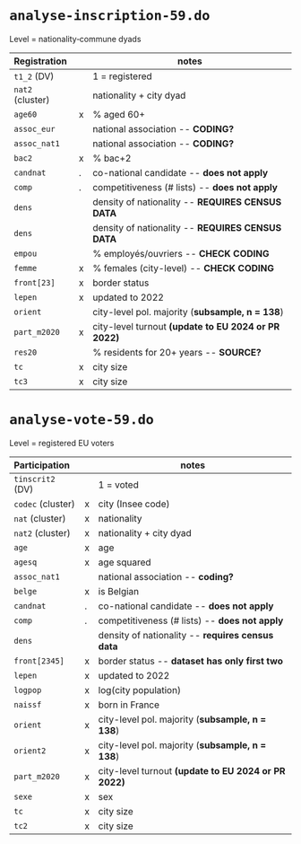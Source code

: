 # `analyse-inscription-59.do`

Level = nationality‐commune dyads

| Registration   |   | notes |
|:---------------|---|---|
|`t1_2` (DV)     |   | 1 = registered |
|`nat2` (cluster)|   | nationality + city dyad |
|`age60`         | x | % aged 60+ |
|`assoc_eur`     |   | national association -- __CODING?__ |
|`assoc_nat1`    |   | national association -- __CODING?__ |
|`bac2`          | x | % bac+2 |
|`candnat`       | . | co-national candidate -- __does not apply__ |
|`comp`          | . | competitiveness (\# lists) -- __does not apply__ |
|`dens`          |   | density of nationality -- __REQUIRES CENSUS DATA__ |
|`dens`          |   | density of nationality -- __REQUIRES CENSUS DATA__ |
|`empou`         |   | % employés/ouvriers -- __CHECK CODING__ |
|`femme`         | x | % females (city-level) -- __CHECK CODING__ |
|`front[23]`     | x | border status |
|`lepen`         | x | updated to 2022 |
|`orient`        |   | city-level pol. majority (__subsample, n = 138__) |
|`part_m2020`    | x | city-level turnout __(update to EU 2024 or PR 2022)__ |
|`res20`         |   | % residents for 20+ years -- __SOURCE?__ |
|`tc`            | x | city size |
|`tc3`           | x | city size |

# `analyse-vote-59.do`

Level = registered EU voters

| Participation       |   | notes |
|:--------------------|---|---|
|`tinscrit2` (DV)     |   | 1 = voted |
|`codec` (cluster)    | x | city (Insee code) |
|`nat` (cluster)      | x | nationality |
|`nat2` (cluster)     | x | nationality + city dyad |
|`age`                | x | age |
|`agesq`              | x | age squared |
|`assoc_nat1`         |   | national association -- __coding?__ |
|`belge`              | x | is Belgian |
|`candnat`            | . | co-national candidate -- __does not apply__ |
|`comp`               | . | competitiveness (\# lists) -- __does not apply__ |
|`dens`               |   | density of nationality -- __requires census data__ |
|`front[2345]`        | x | border status -- __dataset has only first two__ |
|`lepen`              | x | updated to 2022 |
|`logpop`             | x | log(city population) |
|`naissf`             | x | born in France |
|`orient`             | x | city-level pol. majority (__subsample, n = 138__) |
|`orient2`            | x | city-level pol. majority (__subsample, n = 138__) |
|`part_m2020`         | x | city-level turnout __(update to EU 2024 or PR 2022)__ |
|`sexe`               | x | sex |
|`tc`                 | x | city size |
|`tc2`                | x | city size |
